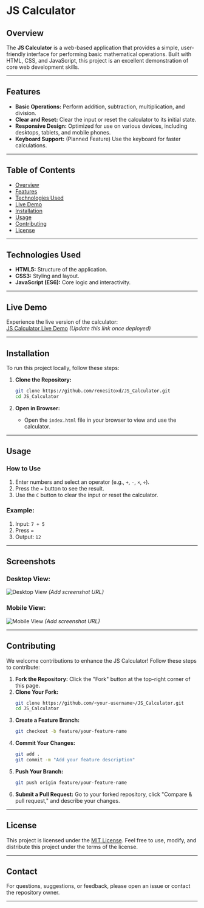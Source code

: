# JS Calculator

## Overview

The **JS Calculator** is a web-based application that provides a simple, user-friendly interface for performing basic mathematical operations. Built with HTML, CSS, and JavaScript, this project is an excellent demonstration of core web development skills.

---

## Features

- **Basic Operations:** Perform addition, subtraction, multiplication, and division.
- **Clear and Reset:** Clear the input or reset the calculator to its initial state.
- **Responsive Design:** Optimized for use on various devices, including desktops, tablets, and mobile phones.
- **Keyboard Support:** (Planned Feature) Use the keyboard for faster calculations.

---

## Table of Contents

- [Overview](#overview)
- [Features](#features)
- [Technologies Used](#technologies-used)
- [Live Demo](#live-demo)
- [Installation](#installation)
- [Usage](#usage)
- [Contributing](#contributing)
- [License](#license)

---

## Technologies Used

- **HTML5:** Structure of the application.
- **CSS3:** Styling and layout.
- **JavaScript (ES6):** Core logic and interactivity.

---

## Live Demo

Experience the live version of the calculator:  
[JS Calculator Live Demo](#) *(Update this link once deployed)*

---

## Installation

To run this project locally, follow these steps:

1. **Clone the Repository:**
   ```bash
   git clone https://github.com/renesitoxd/JS_Calculator.git
   cd JS_Calculator
   ```

2. **Open in Browser:**
   - Open the `index.html` file in your browser to view and use the calculator.

---

## Usage

### How to Use
1. Enter numbers and select an operator (e.g., `+`, `-`, `×`, `÷`).
2. Press the `=` button to see the result.
3. Use the `C` button to clear the input or reset the calculator.

### Example:
1. Input: `7 + 5`
2. Press `=`
3. Output: `12`

---

## Screenshots

### Desktop View:
![Desktop View](#) *(Add screenshot URL)*

### Mobile View:
![Mobile View](#) *(Add screenshot URL)*

---

## Contributing

We welcome contributions to enhance the JS Calculator! Follow these steps to contribute:

1. **Fork the Repository:** Click the "Fork" button at the top-right corner of this page.
2. **Clone Your Fork:**
   ```bash
   git clone https://github.com/<your-username>/JS_Calculator.git
   cd JS_Calculator
   ```
3. **Create a Feature Branch:**
   ```bash
   git checkout -b feature/your-feature-name
   ```
4. **Commit Your Changes:**
   ```bash
   git add .
   git commit -m "Add your feature description"
   ```
5. **Push Your Branch:**
   ```bash
   git push origin feature/your-feature-name
   ```
6. **Submit a Pull Request:** Go to your forked repository, click "Compare & pull request," and describe your changes.

---

## License

This project is licensed under the [MIT License](LICENSE). Feel free to use, modify, and distribute this project under the terms of the license.

---

## Contact

For questions, suggestions, or feedback, please open an issue or contact the repository owner.

---